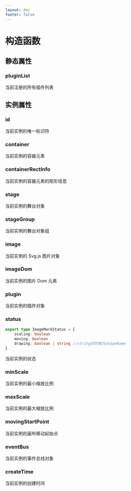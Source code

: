```yaml
---
layout: doc
footer: false
---
```


# 构造函数

## 静态属性

### pluginList

当前注册的所有插件列表

## 实例属性

### id

当前实例的唯一标识符

### container

当前实例的容器元素

### containerRectInfo

当前实例的容器元素的矩形信息

### stage

当前实例的舞台对象

### stageGroup

当前实例的舞台对象组

### image

当前实例的 Svg.js 图片对象

### imageDom

当前实例的图片 Dom 元素

### plugin

当前实例的插件对象

### status

```ts
export type ImageMarkStatus = {
	scaling: boolean
	moving: boolean
	drawing: boolean | string //string的时候为shapeName
}
```

当前实例的状态

### minScale

当前实例的最小缩放比例

### maxScale

当前实例的最大缩放比例

### movingStartPoint

当前实例的画布移动起始点

### eventBus

当前实例的事件总线对象

### createTime

当前实例的创建时间
